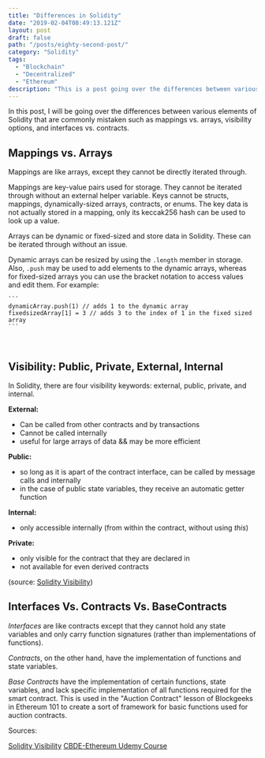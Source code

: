 ```yaml
---
title: "Differences in Solidity"
date: "2019-02-04T08:49:13.121Z"
layout: post
draft: false
path: "/posts/eighty-second-post/"
category: "Solidity"
tags:
  - "Blockchain"
  - "Decentralized"
  - "Ethereum"
description: "This is a post going over the differences between various elements of Solidity that are commonly mistaken such as mappings vs. arrays, visibility options, and interfaces vs. contracts."
---
```


In this post, I will be going over the differences between various elements of Solidity that are commonly mistaken such as mappings vs. arrays, visibility options, and interfaces vs. contracts.

## Mappings vs. Arrays

Mappings are like arrays, except they cannot be directly iterated through. 

Mappings are key-value pairs used for storage. They cannot be iterated through without an external helper variable. Keys cannot be structs, mappings, dynamically-sized arrays, contracts, or enums. The key data is not actually stored in a mapping, only its keccak256 hash can be used to look up a value. 

Arrays can be dynamic or fixed-sized and store data in Solidity. These can be iterated through without an issue. 

Dynamic arrays can be resized by using the `.length` member in storage. Also, `.push` may be used to add elements to the dynamic arrays, whereas for fixed-sized arrays you can use the bracket notation to access values and edit them. For example: <br>

    ```
    dynamicArray.push(1) // adds 1 to the dynamic array
    fixedsizedArray[1] = 3 // adds 3 to the index of 1 in the fixed sized array
    ```
<br>

## Visibility: Public, Private, External, Internal

In Solidity, there are four visibility keywords: external, public, private, and internal. <br>

<strong>External:</strong> <br>
- Can be called from other contracts and by transactions <br>
- Cannot be called internally<br>
- useful for large arrays of data && may be more efficient<br>

<strong>Public:</strong><br>
- so long as it is apart of the contract interface, can be called by message calls and internally<br>
- in the case of public state variables, they receive an automatic getter function <br>

<strong>Internal:</strong><br>
- only accessible internally (from within the contract, without using <em>this</em>)<br>

<strong>Private:</strong><br>
- only visible for the contract that they are declared in<br>
- not available for even derived contracts<br>

(source: [Solidity Visibility](https://www.bitdegree.org/learn/solidity-visibility-and-getters)) 

## Interfaces Vs. Contracts Vs. BaseContracts

<em>Interfaces</em> are like contracts except that they cannot hold any state variables and only carry function signatures (rather than implementations of functions). 

<em>Contracts</em>, on the other hand, have the implementation of functions and state variables. 

<em>Base Contracts</em> have the implementation of certain functions, state variables, and lack specific implementation of all functions required for the smart contract. This is used in the "Auction Contract" lesson of Blockgeeks in Ethereum 101 to create a sort of framework for basic functions used for auction contracts. 

Sources: 

[Solidity Visibility](https://www.bitdegree.org/learn/solidity-visibility-and-getters)
[CBDE-Ethereum Udemy Course](https://www.udemy.com/ethereum-blockchain-certification/learn/v4/t/lecture/10172644?start=0)
